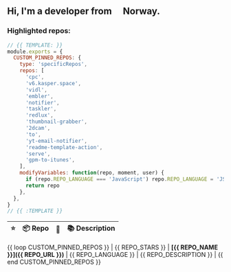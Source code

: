 ## Hi, I'm a developer from <img src="https://image.flaticon.com/icons/svg/197/197579.svg" width="16" /> Norway.

<!--<p>
  <img alt="Vue" src="https://img.shields.io/badge/-Vue-63B587?style=flat-square&logo=vue.js&logoColor=white" />
  <img alt="HTML" src="https://img.shields.io/badge/-HTML-E34F26?style=flat-square&logo=html5&logoColor=white" />
  <img alt="Pug" src="https://img.shields.io/badge/-Pug-9F6758?style=flat-square&logo=html5&logoColor=white" />
  <img alt="CSS" src="https://img.shields.io/badge/-CSS3-448AC0?style=flat-square&logo=css3&logoColor=white" />
  <img alt="Sass" src="https://img.shields.io/badge/-Sass-CC6699?style=flat-square&logo=sass&logoColor=white" />
  <img alt="javaScript" src="https://img.shields.io/badge/-JavaScript-DABD4D?style=flat-square&logo=html5&logoColor=white" />
  <img alt="Netlify" src="https://img.shields.io/badge/-Netlify-5EA7BA?style=flat-square&logo=netlify&logoColor=white" />
  <img alt="Node.js" src="https://img.shields.io/badge/-Nodejs-43853d?style=flat-square&logo=Node.js&logoColor=white" />
  <img alt="Python" src="https://img.shields.io/badge/-Python-4F7CAA?style=flat-square&logo=python&logoColor=white" />
  <img alt="Rust" src="https://img.shields.io/badge/-Rust-000000?style=flat-square&logo=rust&logoColor=white" />
  <img alt="Docker" src="https://img.shields.io/badge/-Docker-46a2f1?style=flat-square&logo=docker&logoColor=white" />
  <img alt="MongoDB" src="https://img.shields.io/badge/-MongoDB-13aa52?style=flat-square&logo=mongodb&logoColor=white" />
  <img alt="Flutter" src="https://img.shields.io/badge/-Flutter-3E89F5?style=flat-square&logo=flutter&logoColor=white" />
  <img alt="git" src="https://img.shields.io/badge/-Git-F05032?style=flat-square&logo=git&logoColor=white" />
  <img alt="VSCode" src="https://img.shields.io/badge/-VSCode-3277B4?style=flat-square&logo=visual-studio-code&logoColor=white" />
  <img alt="Brave browser" src="https://img.shields.io/badge/-Brave_Browser-FB542B?style=flat-square&logo=brave&logoColor=white" />
  <img alt="User since 2015-03-04" src="https://img.shields.io/badge/Joined-2015--03--04-2eb872?style=flat-square&logo=github&logoColor=white&labelColor=2f3438" />
  <img src="https://gpvc.arturio.dev/probablykasper" />
</p>-->

### Highlighted repos:

```js
// {{ TEMPLATE: }}
module.exports = {
  CUSTOM_PINNED_REPOS: {
    type: 'specificRepos',
    repos: [
      'cpc',
      'v6.kasper.space',
      'vidl',
      'embler',
      'notifier',
      'taskler',
      'redlux',
      'thumbnail-grabber',
      '2dcam',
      'to',
      'yt-email-notifier',
      'readme-template-action',
      'serve',
      'gpm-to-itunes',
    ],
    modifyVariables: function(repo, moment, user) {
      if (repo.REPO_LANGUAGE === 'JavaScript') repo.REPO_LANGUAGE = 'JS'
      return repo
    },
  },
}
// {{ :TEMPLATE }}
```

| ⭐️ | 📦 Repo       | 🧰 | 📚 Description |
| -- | ------------ | -- | -------------- |
{{ loop CUSTOM_PINNED_REPOS }}
| {{ REPO_STARS }} | <b>[{{ REPO_NAME }}]({{ REPO_URL }})</b> | {{ REPO_LANGUAGE }} | {{ REPO_DESCRIPTION }} |
{{ end CUSTOM_PINNED_REPOS }}
